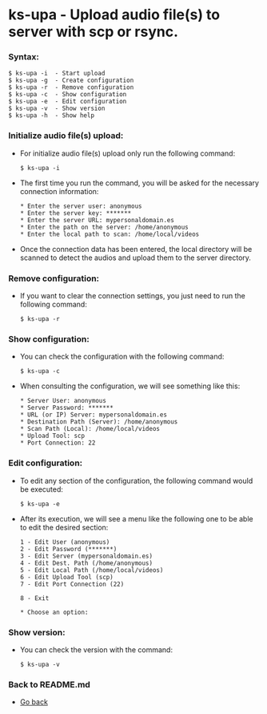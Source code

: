 ks-upa - Upload audio file(s) to server with scp or rsync.
==========================================================

### Syntax:

```shell
$ ks-upa -i  - Start upload
$ ks-upa -g  - Create configuration
$ ks-upa -r  - Remove configuration
$ ks-upa -c  - Show configuration
$ ks-upa -e  - Edit configuration
$ ks-upa -v  - Show version
$ ks-upa -h  - Show help
```

### Initialize audio file(s) upload:

  * For initialize audio file(s) upload only run the following command:
  
    ```shell
    $ ks-upa -i
    ````
    
  * The first time you run the command, you will be asked for the necessary connection information:

    ```shell
    * Enter the server user: anonymous
    * Enter the server key: *******
    * Enter the server URL: mypersonaldomain.es
    * Enter the path on the server: /home/anonymous
    * Enter the local path to scan: /home/local/videos
    ````

  * Once the connection data has been entered, the local directory will be scanned to detect the audios and upload them to the server directory.
    
### Remove configuration:

  * If you want to clear the connection settings, you just need to run the following command:
  
    ```shell
    $ ks-upa -r
    ````
    
### Show configuration:

  * You can check the configuration with the following command:
  
    ```shell
    $ ks-upa -c
    ````
    
  * When consulting the configuration, we will see something like this:

    ```shell
    * Server User: anonymous
    * Server Password: *******
    * URL (or IP) Server: mypersonaldomain.es
    * Destination Path (Server): /home/anonymous
    * Scan Path (Local): /home/local/videos
    * Upload Tool: scp
    * Port Connection: 22
    ````
    
### Edit configuration:

  * To edit any section of the configuration, the following command would be executed:

    ```shell
    $ ks-upa -e
    ````
    
  * After its execution, we will see a menu like the following one to be able to edit the desired section:
  
    ```shell
    1 - Edit User (anonymous)
    2 - Edit Password (*******)
    3 - Edit Server (mypersonaldomain.es)
    4 - Edit Dest. Path (/home/anonymous)
    5 - Edit Local Path (/home/local/videos)
    6 - Edit Upload Tool (scp)
    7 - Edit Port Connection (22)

    8 - Exit

    * Choose an option: 
    ````
    
### Show version:

  * You can check the version with the command:
  
    ```shell
    $ ks-upa -v
    ````
    
### Back to README.md
    
* [Go back](https://github.com/q3aql/ks-tools/blob/main/README.md)
  

